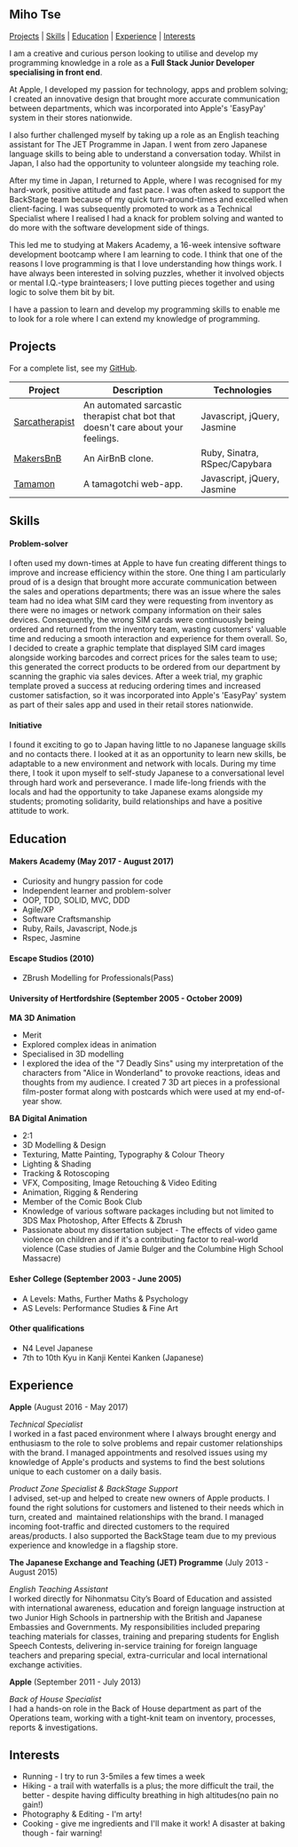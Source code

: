 ## Miho Tse

[Projects](#projects) | [Skills](#skills) | [Education](#education) | [Experience](#experience) | [Interests](#interests)

I am a creative and curious person looking to utilise and develop my programming knowledge in a role as a **Full Stack Junior Developer specialising in front end**.

At Apple, I developed my passion for technology, apps and problem solving; I created an innovative design that brought more accurate communication between departments, which was incorporated into Apple's 'EasyPay' system in their stores nationwide.

I also further challenged myself by taking up a role as an English teaching assistant for The JET Programme in Japan. I went from zero Japanese language skills to being able to understand a conversation today. Whilst in Japan, I also had the opportunity to volunteer alongside my teaching role.

After my time in Japan, I returned to Apple, where I was recognised for my hard-work, positive attitude and fast pace. I was often asked to support the BackStage team because of my quick turn-around-times and excelled when client-facing. I was subsequently promoted to work as a Technical Specialist where I realised I had a knack for problem solving and wanted to do more with the software development side of things.

This led me to studying at Makers Academy, a 16-week intensive software development bootcamp where I am learning to code. I think that one of the reasons I love programming is that I love understanding how things work. I have always been interested in solving puzzles, whether it involved objects or mental I.Q.-type brainteasers; I love putting pieces together and using logic to solve them bit by bit.

I have a passion to learn and develop my programming skills to enable me to look for a role where I can extend my knowledge of programming.  

## Projects

For a complete list, see my [GitHub](https://github.com/mihobo?tab=repositories).

| Project   | Description | Technologies |
|---        |---         |---           |
| [Sarcatherapist](https://github.com/mihobo/sarca-therapist) | An automated sarcastic therapist chat bot that doesn't care about your feelings. | Javascript, jQuery, Jasmine |
| [MakersBnB](https://github.com/mihobo/makersbnb) | An AirBnB clone. | Ruby, Sinatra, RSpec/Capybara |
|[Tamamon](https://www.github.com/mihobo/tamamon)| A tamagotchi web-app. | Javascript, jQuery, Jasmine|

## Skills

#### Problem-solver
I often used my down-times at Apple to have fun creating different things to improve and increase efficiency within the store. One thing I am particularly proud of is a design that brought more accurate communication between the sales and operations departments; there was an issue where the sales team had no idea what SIM card they were requesting from inventory as there were no images or network company information on their sales devices. Consequently, the wrong SIM cards were continuously being ordered and returned from the inventory team, wasting customers' valuable time and reducing a smooth interaction and experience for them overall. So, I decided to create a graphic template that displayed SIM card images alongside working barcodes and correct prices for the sales team to use; this generated the correct products to be ordered from our department by scanning the graphic via sales devices. After a week trial, my graphic template proved a success at reducing ordering times and increased customer satisfaction, so it was incorporated into Apple's 'EasyPay' system as part of their sales app and used in their retail stores nationwide.

#### Initiative
I found it exciting to go to Japan having little to no Japanese language skills and no contacts there. I looked at it as an opportunity to learn new skills, be adaptable to a new environment and network with locals. During my time there, I took it upon myself to self-study Japanese to a conversational level through hard work and perseverance. I made life-long friends with the locals and had the opportunity to take Japanese exams alongside my students; promoting solidarity, build relationships and have a positive attitude to work.


## Education

#### Makers Academy (May 2017 - August 2017)
- Curiosity and hungry passion for code
- Independent learner and problem-solver
- OOP, TDD, SOLID, MVC, DDD
- Agile/XP
- Software Craftsmanship
- Ruby, Rails, Javascript, Node.js
- Rspec, Jasmine

#### Escape Studios (2010)
- ZBrush Modelling for Professionals(Pass)

#### University of Hertfordshire (September 2005 - October 2009)
**MA 3D Animation**  
- Merit
- Explored complex ideas in animation
- Specialised in 3D modelling
- I explored the idea of the "7 Deadly Sins" using my interpretation of the characters from "Alice in Wonderland" to provoke reactions, ideas and thoughts from my audience. I created 7 3D art pieces in a professional film-poster format along with postcards which were used at my end-of-year show.

**BA Digital Animation**  
- 2:1
- 3D Modelling & Design
- Texturing, Matte Painting, Typography & Colour Theory
- Lighting & Shading
- Tracking & Rotoscoping
- VFX, Compositing, Image Retouching & Video Editing
- Animation, Rigging & Rendering
- Member of the Comic Book Club
- Knowledge of various software packages including but not limited to 3DS Max Photoshop, After Effects & Zbrush
- Passionate about my dissertation subject - The effects of video game violence on children and if it's a contributing factor to real-world violence (Case studies of Jamie Bulger and the Columbine High School Massacre)

#### Esher College (September 2003 - June 2005)
- A Levels: Maths, Further Maths & Psychology
- AS Levels: Performance Studies & Fine Art

#### Other qualifications
- N4 Level Japanese
- 7th to 10th Kyu in Kanji Kentei Kanken (Japanese)


## Experience
**Apple** (August 2016 - May 2017)

*Technical Specialist*  
I worked in a fast paced environment where I always brought energy and enthusiasm to the role to solve problems and repair customer relationships with the brand. I managed appointments and resolved issues using my knowledge of Apple's products and systems to find the best solutions unique to each customer on a daily basis.  

*Product Zone Specialist & BackStage Support*  
I advised, set-up and helped to create new owners of Apple products. I found the right solutions for customers and listened to their needs which in turn, created and  maintained relationships with the brand. I managed incoming foot-traffic and directed customers to the required areas/products. I also supported the BackStage team due to my previous experience and knowledge in a flagship store.  

**The Japanese Exchange and Teaching (JET) Programme** (July 2013 - August 2015)   

*English Teaching Assistant*  
I worked directly for Nihonmatsu City’s Board of Education and assisted with international awareness, education and foreign language instruction at two Junior High Schools in partnership with the British and Japanese Embassies and Governments. My responsibilities included preparing teaching materials for classes, training and preparing students for English Speech Contests, delivering in-service training for foreign language teachers and preparing special, extra-curricular and local international  exchange activities.  

**Apple** (September 2011 - July 2013)  

*Back of House Specialist*  
I had a hands-on role in the Back of House department as part of the Operations team, working with a tight-knit team on inventory, processes, reports & investigations.  


## Interests
- Running - I try to run 3-5miles a few times a week
- Hiking - a trail with waterfalls is a plus; the more difficult the trail, the better - despite having difficulty breathing in high altitudes(no pain no gain!)
- Photography & Editing - I'm arty!
- Cooking - give me ingredients and I'll make it work! A disaster at baking though - fair warning!  
